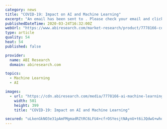 ```yaml
---
category: news
title: "COVID-19: Impact on AI and Machine Learning"
excerpt: "An email has been sent to . Please check your email and click the provided link to continue. Waiting for email verification... An email has been sent to . Please check your email and click the provided link to continue."
publishedDateTime: 2020-03-24T16:32:00Z
webUrl: "https://www.abiresearch.com/market-research/product/7778166-covid-19-impact-on-ai-and-machine-learning/"
type: article
quality: 54
heat: 54
published: false

provider:
  name: ABI Research
  domain: abiresearch.com

topics:
  - Machine Learning
  - AI

images:
  - url: "https://cdn.abiresearch.com/media/7778166-ai-machine-learning-covid-19-whitepaper-image.png"
    width: 501
    height: 399
    title: "COVID-19: Impact on AI and Machine Learning"

secured: "uLkenGkNO3e31pAmFMgmadRZtRC6LFU4+cfrOSYesjtNAynU+t6iJQdwG+whdg3h3wpIa1P9fnx3nmKTemq36EzL8U4bnl8vE+i9jTVen5KnIO7ri9HPHhjpsOtbFpjnm+1/7FxqIEmoPUhvy26vBmkd8/T41ZDEpFpoWKYzQn8+N0Mdz7gYwFB7mrWAQAzhNWQN48TxtuP5kXVYhYbgkZciG4QZOL8/DZ1bVx8q4DhUzyoWw/+5Qd3dKUckNlyBh2Cnz351c0PmjcXK7/MKrc+dJQFq0c3ATCTesvl9oTC7RCZ4Ue8GVxrfVi318hAI;zSOTYjLjsbJA2gZmwjoyLQ=="
---
```


